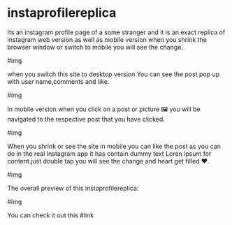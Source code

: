 # instaprofilereplica
Its an instagram profile page of a some stranger and it is an exact replica of instagram web version as well as mobile version 
when you shrink the browser window or switch to mobile you will see the change.

#img

when you switch this site to desktop version
You can see the post pop up with user name,comments and like.

#img

In mobile version when you click on a post or picture 🖼️ you will be navigated to the respective post that you have clicked.


#img

When you shrink or see the site in mobile you can like the post as you can do in the real Instagram app it has contain dummy text 
Loren ipsum for content.just double tap you will see the change and heart get filled ❤️.

#img

The overall preview of this instaprofilereplica:

#img







You can check it out this
#link

